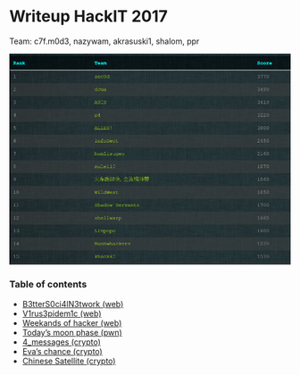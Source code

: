 # Writeup HackIT 2017

Team: c7f.m0d3, nazywam, akrasuski1, shalom, ppr

![](score.png)

### Table of contents

* [B3tterS0ci4lN3twork (web)](web50)
* [V1rus3pidem1c (web)](web100)
* [Weekands of hacker (web)](web150)
* [Today’s moon phase (pwn)](pwn150)
* [4_messages (crypto)](crypto100)
* [Eva’s chance (crypto)](crypto150)
* [Chinese Satellite (crypto)](crypto200)

